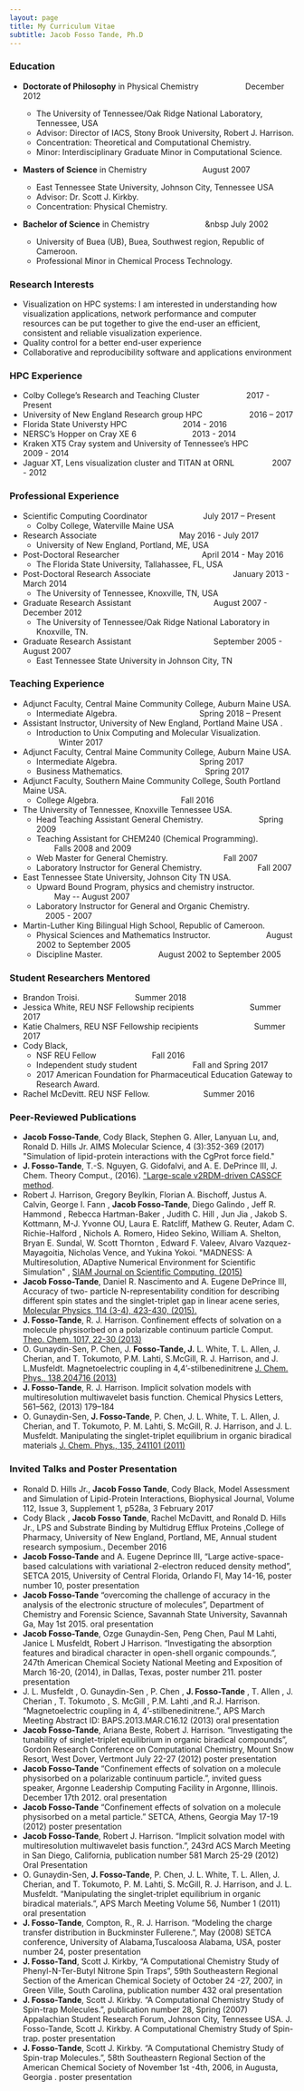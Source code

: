 ```yaml
---
layout: page
title: My Curriculum Vitae
subtitle: Jacob Fosso Tande, Ph.D
---
```



### **Education**
  * **Doctorate of Philosophy** in Physical Chemistry &nbsp; &nbsp; &nbsp; &nbsp; &nbsp; &nbsp; &nbsp; &nbsp; &nbsp; &nbsp;  December  2012   
    * The University of Tennessee/Oak Ridge National Laboratory, Tennessee, USA  
    * Advisor: Director of IACS, Stony Brook University, Robert J. Harrison.  
    * Concentration: Theoretical and Computational Chemistry.   
    * Minor: Interdisciplinary Graduate Minor in Computational Science.   

  * **Masters of Science** in Chemistry  &nbsp; &nbsp; &nbsp; &nbsp; &nbsp; &nbsp; &nbsp; &nbsp; &nbsp; &nbsp; &nbsp; &nbsp; August  2007   
    * East Tennessee State University, Johnson City, Tennessee USA   
    * Advisor: Dr. Scott J. Kirkby.   
    * Concentration: Physical Chemistry.    

  * **Bachelor of Science** in Chemistry  &nbsp; &nbsp; &nbsp; &nbsp; &nbsp; &nbsp; &nbsp; &nbsp; &nbsp; &nbsp; &nbsp; &nbsp; &nbsp July  2002   
    * University of Buea (UB), Buea, Southwest region, Republic of Cameroon.    
    * Professional Minor in Chemical Process Technology.   

### **Research Interests**
  * Visualization on HPC systems: I am interested in understanding how visualization applications, network performance and computer resources can be put together to give the end-user an efficient, consistent and reliable visualization experience.   
  * Quality control for a better end-user experience   
  * Collaborative and reproducibility software and applications environment     

### **HPC Experience** 
   * Colby College’s Research and Teaching Cluster  &nbsp; &nbsp; &nbsp; &nbsp; &nbsp; &nbsp; &nbsp; &nbsp; &nbsp; &nbsp; 2017 - Present   
   * University of New England Research group HPC &nbsp; &nbsp; &nbsp; &nbsp; &nbsp; &nbsp; &nbsp; &nbsp;  &nbsp; &nbsp; 2016 – 2017   
   * Florida State Universty HPC &nbsp; &nbsp; &nbsp; &nbsp; &nbsp; &nbsp; &nbsp; &nbsp; &nbsp; &nbsp; &nbsp; &nbsp; 2014 - 2016     
   * NERSC’s Hopper on Cray XE 6  &nbsp; &nbsp; &nbsp; &nbsp; &nbsp; &nbsp; &nbsp; &nbsp; &nbsp; &nbsp; &nbsp; &nbsp;  2013 - 2014    
   * Kraken XT5 Cray system and University of Tennessee’s HPC &nbsp; &nbsp; &nbsp; &nbsp; &nbsp; &nbsp; &nbsp; &nbsp; 2009 - 2014   
   * Jaguar XT, Lens visualization cluster and TITAN at ORNL &nbsp; &nbsp; &nbsp; &nbsp; &nbsp; &nbsp; &nbsp; &nbsp; 2007 - 2012   

### **Professional  Experience**   
 * Scientific Computing Coordinator &nbsp; &nbsp; &nbsp; &nbsp; &nbsp; &nbsp; &nbsp; &nbsp; &nbsp; &nbsp; &nbsp; &nbsp; July 2017 – Present
   * Colby College, Waterville Maine USA  
 * Research Associate &nbsp; &nbsp; &nbsp; &nbsp; &nbsp; &nbsp; &nbsp; &nbsp; &nbsp; &nbsp; &nbsp; &nbsp; &nbsp; &nbsp; &nbsp; &nbsp; &nbsp; &nbsp; May 2016 - July 2017    
   * University of New England, Portland, ME, USA   
 * Post-Doctoral Researcher &nbsp; &nbsp; &nbsp; &nbsp; &nbsp; &nbsp; &nbsp; &nbsp; &nbsp; &nbsp; &nbsp; &nbsp; &nbsp; &nbsp; &nbsp; &nbsp; &nbsp; &nbsp; April 2014 - May 2016   
   * The Florida State University, Tallahassee, FL, USA    
 * Post-Doctoral Research Associate &nbsp; &nbsp; &nbsp; &nbsp; &nbsp; &nbsp; &nbsp; &nbsp; &nbsp; &nbsp; &nbsp; &nbsp; &nbsp; &nbsp; &nbsp; &nbsp; &nbsp; &nbsp; January 2013 - March 2014   
   * The University of Tennessee, Knoxville, TN, USA
 * Graduate Research Assistant &nbsp; &nbsp; &nbsp; &nbsp; &nbsp; &nbsp; &nbsp; &nbsp; &nbsp; &nbsp; &nbsp; &nbsp; &nbsp; &nbsp; &nbsp; &nbsp; &nbsp; &nbsp; August 2007 - December 2012   
   * The University of Tennessee/Oak Ridge National Laboratory in Knoxville, TN.  
 * Graduate Research Assistant &nbsp; &nbsp; &nbsp; &nbsp; &nbsp; &nbsp; &nbsp; &nbsp; &nbsp; &nbsp; &nbsp; &nbsp; &nbsp; &nbsp; &nbsp; &nbsp; &nbsp; &nbsp; September 2005 - August 2007   
   * East Tennessee State University  in Johnson City, TN

### **Teaching Experience**    
 * Adjunct Faculty, Central Maine Community College, Auburn Maine USA.     
   * Intermediate Algebra. &nbsp; &nbsp; &nbsp; &nbsp; &nbsp; &nbsp; &nbsp; &nbsp; &nbsp; &nbsp; &nbsp; &nbsp; &nbsp; &nbsp; &nbsp; &nbsp; &nbsp; &nbsp; Spring 2018 – Present   
 * Assistant Instructor,  University of New England, Portland Maine USA .    
   * Introduction to Unix Computing and Molecular Visualization. &nbsp; &nbsp; &nbsp; &nbsp; &nbsp; &nbsp; &nbsp; &nbsp; &nbsp; &nbsp; &nbsp; &nbsp; Winter 2017   
 * Adjunct Faculty, Central Maine Community College, Auburn Maine USA.   
   * Intermediate Algebra. &nbsp; &nbsp; &nbsp; &nbsp; &nbsp; &nbsp; &nbsp; &nbsp; &nbsp; &nbsp; &nbsp; &nbsp; &nbsp; &nbsp; &nbsp; &nbsp; &nbsp; &nbsp; Spring 2017    
   * Business Mathematics. &nbsp; &nbsp; &nbsp; &nbsp; &nbsp; &nbsp; &nbsp; &nbsp; &nbsp; &nbsp; &nbsp; &nbsp; &nbsp; &nbsp; &nbsp; &nbsp; &nbsp; &nbsp; Spring 2017    
 * Adjunct Faculty, Southern Maine Community College, South Portland Maine USA.
   * College Algebra. &nbsp; &nbsp; &nbsp; &nbsp; &nbsp; &nbsp; &nbsp; &nbsp; &nbsp; &nbsp; &nbsp; &nbsp; &nbsp; &nbsp; &nbsp; &nbsp; &nbsp; &nbsp; Fall 2016   
 * The University of Tennessee, Knoxville Tennessee USA.     
   * Head Teaching Assistant General Chemistry. &nbsp; &nbsp; &nbsp; &nbsp; &nbsp; &nbsp; &nbsp; &nbsp; &nbsp; &nbsp; &nbsp; &nbsp; Spring 2009   
   * Teaching Assistant for CHEM240 (Chemical Programming).&nbsp; &nbsp; &nbsp; &nbsp; &nbsp; &nbsp; &nbsp; &nbsp; &nbsp; &nbsp; &nbsp; &nbsp; Falls 2008 and 2009   
   * Web Master for General Chemistry. &nbsp; &nbsp; &nbsp; &nbsp; &nbsp; &nbsp; &nbsp; &nbsp; &nbsp; &nbsp; &nbsp; &nbsp; Fall 2007   
   * Laboratory Instructor for General Chemistry. &nbsp; &nbsp; &nbsp; &nbsp; &nbsp; &nbsp; &nbsp; &nbsp; &nbsp; &nbsp; &nbsp; &nbsp; Fall 2007
 * East Tennessee State University, Johnson City TN USA.  
   * Upward Bound Program, physics and chemistry instructor. &nbsp; &nbsp; &nbsp; &nbsp; &nbsp; &nbsp; &nbsp; &nbsp; &nbsp; &nbsp; &nbsp; &nbsp; May -- August 2007   
   * Laboratory Instructor for General and Organic Chemistry. &nbsp; &nbsp; &nbsp; &nbsp; &nbsp; &nbsp; &nbsp; &nbsp; &nbsp; &nbsp; &nbsp; &nbsp; 2005 - 2007   
 * Martin-Luther King Bilingual High School, Republic of Cameroon.
   * Physical Sciences and Mathematics Instructor. &nbsp; &nbsp; &nbsp; &nbsp; &nbsp; &nbsp; &nbsp; &nbsp; &nbsp; &nbsp; &nbsp; &nbsp; August 2002 to September 2005      
   * Discipline Master. &nbsp; &nbsp; &nbsp; &nbsp; &nbsp; &nbsp; &nbsp; &nbsp; &nbsp; &nbsp; &nbsp; &nbsp; August 2002 to September 2005  

### **Student Researchers Mentored**   
 * Brandon Troisi. &nbsp; &nbsp; &nbsp; &nbsp; &nbsp; &nbsp; &nbsp; &nbsp; &nbsp; &nbsp; &nbsp; &nbsp; Summer 2018   
 * Jessica White, REU NSF Fellowship recipients &nbsp; &nbsp; &nbsp; &nbsp; &nbsp; &nbsp; &nbsp; &nbsp; &nbsp; &nbsp; &nbsp; &nbsp; Summer 2017  
 * Katie Chalmers, REU NSF Fellowship recipients &nbsp; &nbsp; &nbsp; &nbsp; &nbsp; &nbsp; &nbsp; &nbsp; &nbsp; &nbsp; &nbsp; &nbsp; Summer 2017 
 * Cody Black,
   * NSF REU Fellow &nbsp; &nbsp; &nbsp; &nbsp; &nbsp; &nbsp; &nbsp; &nbsp; &nbsp; &nbsp; &nbsp; &nbsp; Fall 2016
   * Independent study student &nbsp; &nbsp; &nbsp; &nbsp; &nbsp; &nbsp; &nbsp; &nbsp; &nbsp; &nbsp; &nbsp; &nbsp; Fall and Spring 2017
   * 2017 American Foundation for Pharmaceutical Education Gateway to Research Award.
 * Rachel McDevitt. REU NSF Fellow. &nbsp; &nbsp; &nbsp; &nbsp; &nbsp; &nbsp; &nbsp; &nbsp; &nbsp; &nbsp; &nbsp; &nbsp;Summer 2016 

### **Peer-Reviewed Publications**

 * **Jacob Fosso-Tande**, Cody Black,  Stephen G. Aller, Lanyuan Lu, and, Ronald D. Hills Jr. AIMS Molecular Science, 4 (3):352-369  (2017) "Simulation of lipid-protein interactions with the CgProt force field."       
 * **J. Fosso-Tande**, T.-S. Nguyen, G. Gidofalvi, and A. E. DePrince III, J. Chem. Theory     Comput., (2016). ["Large-scale v2RDM-driven CASSCF method](http://dx.doi.org/10.1021/acs.jctc.6b00190).   
 * Robert J. Harrison, Gregory Beylkin, Florian A. Bischoff, Justus A. Calvin, George I. Fann , **Jacob Fosso-Tande**, Diego Galindo , Jeff R. Hammond , Rebecca Hartman-Baker , Judith	C. Hill , Jun Jia , Jakob S. Kottmann, M-J. Yvonne OU, Laura E. Ratcliff, Mathew G. Reuter, Adam C. Richie-Halford , Nichols A. Romero, Hideo Sekino, William A. Shelton, Bryan E. Sundal, W. Scott Thornton , Edward F. Valeev, Alvaro Vazquez-Mayagoitia, Nicholas Vence, and Yukina Yokoi. "MADNESS: A Multiresolution, ADaptive Numerical Environment for Scientific Simulation" , [SIAM Journal on Scientific Computing, (2015)](http://epubs.siam.org/doi/10.1137/15M1026171)
 * **Jacob Fosso-Tande**, Daniel R. Nascimento and A. Eugene DePrince III, Accuracy  of two- particle N-representability condition for describing different spin states and the singlet-triplet gap in linear acene series, [Molecular Physics, 114 (3-4), 423-430, (2015).](http://dx.doi.org/10.1080/00268976.2015.1078008)    
 * **J. Fosso-Tande**, R. J. Harrison. Confinement effects of solvation on a molecule physisorbed on  a polarizable continuum particle Comput. [Theo. Chem. 1017, 22-30 (2013)](https://doi.org/10.1016/j.comptc.2013.05.006)           
 * O. Gunaydin-Sen, P. Chen, J. **Fosso-Tande, J.** L. White, T. L. Allen, J. Cherian, and T. Tokumoto, P.M. Lahti, S.McGill, R. J. Harrison, and J. L.Musfeldt. Magnetoelectric coupling in 4,4’-stilbenedinitrene [J. Chem. Phys., 138,204716 (2013)](http://dx.doi.org/10.1063/1.4807053)    
 * **J. Fosso-Tande**, R. J. Harrison. Implicit solvation models with multiresolution multiwavelet basis function. Chemical Physics Letters, 561–562, (2013) 179–184
 * O. Gunaydin-Sen, **J. Fosso-Tande**, P. Chen, J. L. White, T. L. Allen, J. Cherian, and T. Tokumoto, P. M. Lahti, S. McGill, R. J. Harrison, and J. L. Musfeldt. Manipulating the singlet-triplet equilibrium in organic biradical materials [J. Chem. Phys., 135, 241101 (2011)](http://dx.doi.org/10.1063/1.3672101)       


### **Invited Talks and Poster Presentation**   

 * Ronald D. Hills Jr., **Jacob Fosso Tande**, Cody Black, Model Assessment and Simulation of Lipid-Protein Interactions, Biophysical Journal, Volume 112, Issue 3, Supplement 1, p528a, 3 February 2017        
 * Cody Black , **Jacob Fosso Tande**, Rachel McDavitt, and Ronald D. Hills Jr., LPS and Substrate Binding by Multidrug Efflux Proteins ,College of Pharmacy, University of New England, Portland, ME, Annual student research symposium., December 2016     
 * **Jacob Fosso-Tande** and A. Eugene Deprince III, “Large active-space-based calculations with variational 2-electron reduced density method”, SETCA 2015, University of Central Florida, Orlando Fl, May 14-16,  poster number 10, poster presentation     
 * **Jacob Fosso-Tande**  “overcoming the challenge of accuracy in the analysis of the electronic structure of molecules”, Department of Chemistry and Forensic Science, Savannah State University, Savannah Ga, May 1st 2015. oral presentation    
 * **Jacob Fosso-Tande**,  Ozge Gunaydin-Sen, Peng Chen, Paul M Lahti, Janice L Musfeldt, Robert J Harrison. “Investigating the absorption features and biradical character in open-shell organic compounds.”,  247th American Chemical Society National Meeting and Exposition of March 16-20, (2014), in Dallas, Texas, poster number 211.  poster presentation    
 * J. L. Musfeldt , O. Gunaydin-Sen , P. Chen , **J. Fosso-Tande** , T. Allen , J. Cherian , T. Tokumoto , S. McGill , P.M. Lahti ,and R.J. Harrison. “Magnetoelectric coupling in 4, 4’-stilbenedinitrene.”, APS March Meeting Abstract ID: BAPS.2013.MAR.C16.12 (2013) oral presentation    
 * **Jacob Fosso-Tande**,  Ariana Beste, Robert J. Harrison. “Investigating the tunability of singlet-triplet equilibrium in organic biradical compounds”, Gordon Research Conference on Computational Chemistry, Mount Snow Resort, West Dover, Vertmont	July 22-27 (2012)  poster presentation      
 * **Jacob Fosso-Tande**  “Confinement effects of solvation on a molecule physisorbed on a polarizable continuum particle.”, invited guess speaker, Argonne Leadership Computing Facility in Argonne, Illinois. December 17th 2012. oral presentation     
 * **Jacob Fosso-Tande**  “Confinement effects of solvation on a molecule physisorbed on a metal particle.” SETCA, Athens, Georgia May 17-19 (2012) poster presentation       
 * **Jacob Fosso-Tande**, Robert J. Harrison. “Implicit solvation model with multiresolution multiwavelet basis function.”, 243rd ACS March Meeting in San Diego, California,	publication number 581  March 25-29 (2012) Oral Presentation     
 * O. Gunaydin-Sen, **J. Fosso-Tande**, P. Chen, J. L. White, T. L. Allen, J. Cherian, and T. Tokumoto, P. M. Lahti, S. McGill, R. J. Harrison, and J. L. Musfeldt. “Manipulating the singlet-triplet equilibrium in organic biradical materials.”, APS March Meeting Volume 56, Number 1 (2011) oral presentation      
 * **J. Fosso-Tande**, Compton, R.,  R. J. Harrison. “Modeling the charge transfer distribution in Buckminster Fullerene.”, May (2008) SETCA conference, University of Alabama,Tuscaloosa Alabama, USA,  poster number 24, poster presentation     
 * **J. Fosso-Tand**, Scott J. Kirkby, “A Computational Chemistry Study of Phenyl-N-Ter-Butyl Nitrone Spin Traps”, 59th Southeastern Regional Section of the American Chemical Society of October 24 -27, 2007, in Green Ville, South Carolina, publication number 432 oral presentation        
 * **J. Fosso-Tande**, Scott J. Kirkby. “A Computational Chemistry Study of Spin-trap Molecules.”, publication number 28, Spring (2007)  Appalachian Student Research Forum, Johnson City, Tennessee USA. J. Fosso-Tande, Scott J. Kirkby. A Computational Chemistry Study of Spin-trap. poster presentation        
 * **J. Fosso-Tande**, Scott J. Kirkby. “A Computational Chemistry Study of Spin-trap Molecules.”, 58th Southeastern Regional Section of the American Chemical  Society of November 1st -4th, 2006, in Augusta, Georgia . poster presentation      





 
